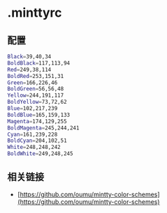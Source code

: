 # .minttyrc

## 配置

``` bash
Black=39,40,34
BoldBlack=117,113,94
Red=249,38,114
BoldRed=253,151,31
Green=166,226,46
BoldGreen=56,56,48
Yellow=244,191,117
BoldYellow=73,72,62
Blue=102,217,239
BoldBlue=165,159,133
Magenta=174,129,255
BoldMagenta=245,244,241
Cyan=161,239,228
BoldCyan=204,102,51
White=248,248,242
BoldWhite=249,248,245
```

## 相关链接

* [https://github.com/oumu/mintty-color-schemes](https://github.com/oumu/mintty-color-schemes)
